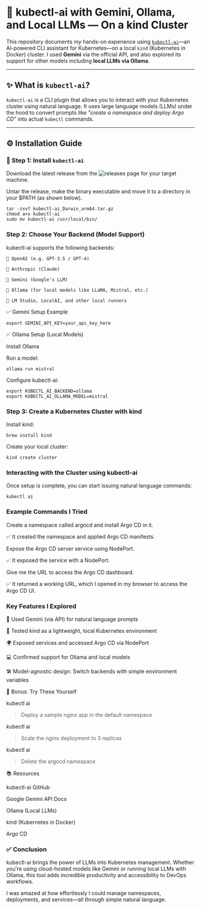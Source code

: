 # 🤖 kubectl-ai with Gemini, Ollama, and Local LLMs — On a kind Cluster

This repository documents my hands-on experience using [`kubectl-ai`](https://github.com/sozercan/kubectl-ai)—an AI-powered CLI assistant for Kubernetes—on a local `kind` (Kubernetes in Docker) cluster. I used **Gemini** via the official API, and also explored its support for other models including **local LLMs via Ollama**.

---

## ✨ What is `kubectl-ai`?

`kubectl-ai` is a CLI plugin that allows you to interact with your Kubernetes cluster using natural language. It uses large language models (LLMs) under the hood to convert prompts like *"create a namespace and deploy Argo CD"* into actual `kubectl` commands.

---

## ⚙️ Installation Guide

### 🔧 Step 1: Install `kubectl-ai`

Download the latest release from the ![releases page](https://github.com/GoogleCloudPlatform/kubectl-ai/releases/tag/v0.0.10) for your target machine.

Untar the release, make the binary executable and move it to a directory in your $PATH (as shown below).

    tar -zxvf kubectl-ai_Darwin_arm64.tar.gz
    chmod a+x kubectl-ai
    sudo mv kubectl-ai /usr/local/bin/

### Step 2: Choose Your Backend (Model Support)

kubectl-ai supports the following backends:

    🔹 OpenAI (e.g. GPT-3.5 / GPT-4)

    🔹 Anthropic (Claude)

    🔹 Gemini (Google's LLM)

    🔹 Ollama (for local models like LLaMA, Mistral, etc.)

    🔹 LM Studio, LocalAI, and other local runners

✅ Gemini Setup Example

    export GEMINI_API_KEY=your_api_key_here

✅ Ollama Setup (Local Models)

Install Ollama

Run a model:

    ollama run mistral

Configure kubectl-ai:

    export KUBECTL_AI_BACKEND=ollama
    export KUBECTL_AI_OLLAMA_MODEL=mistral

### Step 3: Create a Kubernetes Cluster with kind

Install kind:

    brew install kind

Create your local cluster:

    kind create cluster

### Interacting with the Cluster using kubectl-ai

Once setup is complete, you can start issuing natural language commands:

    kubectl ai

### Example Commands I Tried

Create a namespace called argocd and install Argo CD in it.

✅ It created the namespace and applied Argo CD manifests.

Expose the Argo CD server service using NodePort.

✅ It exposed the service with a NodePort.

Give me the URL to access the Argo CD dashboard.

✅ It returned a working URL, which I opened in my browser to access the Argo CD UI.

### Key Features I Explored

  🧠 Used Gemini (via API) for natural language prompts

  🧪 Tested kind as a lightweight, local Kubernetes environment

  🌍 Exposed services and accessed Argo CD via NodePort

  💻 Confirmed support for Ollama and local models

  🛠️ Model-agnostic design: Switch backends with simple environment variables

📸 Bonus: Try These Yourself

  kubectl ai
  > Deploy a sample nginx app in the default namespace
    
  kubectl ai
  > Scale the nginx deployment to 3 replicas
    
  kubectl ai
  > Delete the argocd namespace

📚 Resources

  kubectl-ai GitHub

  Google Gemini API Docs

  Ollama (Local LLMs)

  kind (Kubernetes in Docker)

  Argo CD

### ✅ Conclusion

kubectl-ai brings the power of LLMs into Kubernetes management. Whether you're using cloud-hosted models like Gemini or running local LLMs with Ollama, this tool adds incredible productivity and accessibility to DevOps workflows.

I was amazed at how effortlessly I could manage namespaces, deployments, and services—all through simple natural language.
